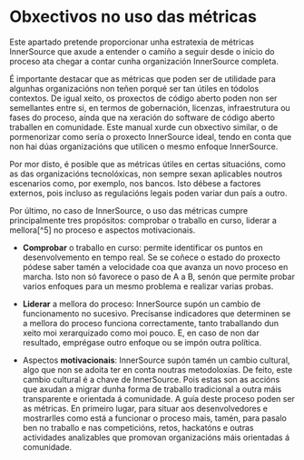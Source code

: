 Obxectivos no uso das métricas
===================

Este apartado pretende proporcionar unha estratexia de métricas InnerSource que axude a entender o camiño a seguir desde o inicio do proceso ata chegar a contar cunha organización InnerSource completa.

É importante destacar que as métricas que poden ser de utilidade para algunhas organizacións non teñen porqué ser tan útiles en tódolos contextos. De igual xeito, os proxectos de código aberto poden non ser semellantes entre si, en termos de gobernación, licenzas, infraestrutura ou fases do proceso, aínda que na xeración do software de código aberto traballen en comunidade. Este manual xurde cun obxectivo similar, o de pormenorizar como sería o proxecto InnerSource ideal, tendo en conta que non hai dúas organizacións que utilicen o mesmo enfoque InnerSource.

Por mor disto, é posible que as métricas útiles en certas situacións, como as das organizacións tecnolóxicas, non sempre sexan aplicables noutros escenarios como, por exemplo, nos bancos. Isto débese a factores externos, pois incluso as regulacións legais poden variar dun país a outro.

Por último, no caso de InnerSource, o uso das métricas  cumpre principalmente tres propósitos: comprobar o traballo en curso, liderar a mellora[^5] no proceso e aspectos motivacionais.

- **Comprobar** o traballo en curso: permite identificar os puntos en desenvolvemento en tempo real. Se se coñece o estado do proxecto pódese saber tamén a velocidade coa que avanza un novo proceso en marcha. Isto non só favorece o paso de A a B, senón que permite probar varios enfoques para un mesmo problema e realizar varias probas.

- **Liderar** a mellora do proceso: InnerSource supón un cambio de funcionamento no sucesivo. Precísanse indicadores que determinen se a mellora do proceso funciona correctamente, tanto traballando dun xeito moi xerarquizado como moi pouco. E, en caso de non dar resultado, emprégase outro enfoque ou se impón outra política.

- Aspectos **motivacionais**: InnerSource supón tamén un cambio cultural, algo que non se adoita ter en conta noutras metodoloxías. De feito, este cambio cultural é a chave de InnerSource. Pois estas son as accións que axudan a migrar dunha forma de traballo tradicional a outra máis transparente e orientada á comunidade. A guía deste proceso poden ser as métricas. En primeiro lugar, para situar aos desenvolvedores e mostrarlles como está a funcionar o proceso mais, tamén, para pasalo ben no traballo e nas competicións, retos, hackatóns e outras actividades analizables que promovan organizacións máis orientadas á comunidade.